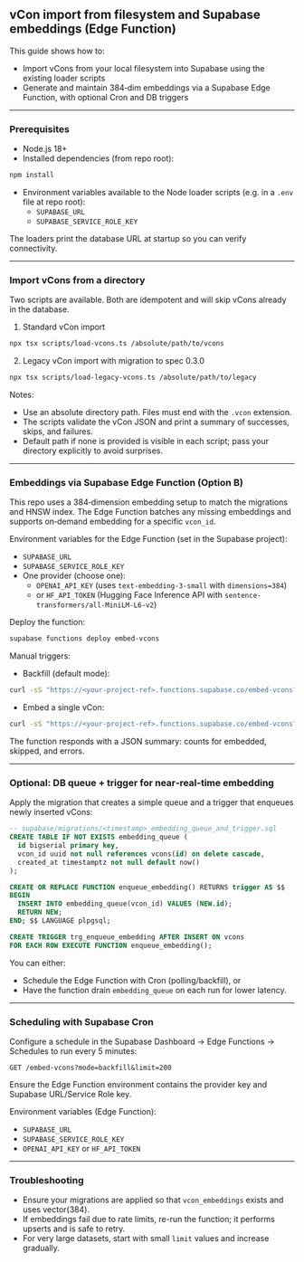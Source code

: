 ## vCon import from filesystem and Supabase embeddings (Edge Function)

This guide shows how to:
- Import vCons from your local filesystem into Supabase using the existing loader scripts
- Generate and maintain 384‑dim embeddings via a Supabase Edge Function, with optional Cron and DB triggers

---

### Prerequisites
- Node.js 18+
- Installed dependencies (from repo root):

```bash
npm install
```

- Environment variables available to the Node loader scripts (e.g. in a `.env` file at repo root):
  - `SUPABASE_URL`
  - `SUPABASE_SERVICE_ROLE_KEY`

The loaders print the database URL at startup so you can verify connectivity.

---

### Import vCons from a directory

Two scripts are available. Both are idempotent and will skip vCons already in the database.

1) Standard vCon import

```bash
npx tsx scripts/load-vcons.ts /absolute/path/to/vcons
```

2) Legacy vCon import with migration to spec 0.3.0

```bash
npx tsx scripts/load-legacy-vcons.ts /absolute/path/to/legacy
```

Notes:
- Use an absolute directory path. Files must end with the `.vcon` extension.
- The scripts validate the vCon JSON and print a summary of successes, skips, and failures.
- Default path if none is provided is visible in each script; pass your directory explicitly to avoid surprises.

---

### Embeddings via Supabase Edge Function (Option B)

This repo uses a 384‑dimension embedding setup to match the migrations and HNSW index. The Edge Function batches any missing embeddings and supports on‑demand embedding for a specific `vcon_id`.

Environment variables for the Edge Function (set in the Supabase project):
- `SUPABASE_URL`
- `SUPABASE_SERVICE_ROLE_KEY`
- One provider (choose one):
  - `OPENAI_API_KEY` (uses `text-embedding-3-small` with `dimensions=384`)
  - or `HF_API_TOKEN` (Hugging Face Inference API with `sentence-transformers/all-MiniLM-L6-v2`)

Deploy the function:

```bash
supabase functions deploy embed-vcons
```

Manual triggers:
- Backfill (default mode):

```bash
curl -sS "https://<your-project-ref>.functions.supabase.co/embed-vcons?mode=backfill&limit=200"
```

- Embed a single vCon:

```bash
curl -sS "https://<your-project-ref>.functions.supabase.co/embed-vcons?mode=embed&vcon_id=<uuid>"
```

The function responds with a JSON summary: counts for embedded, skipped, and errors.

---

### Optional: DB queue + trigger for near‑real‑time embedding

Apply the migration that creates a simple queue and a trigger that enqueues newly inserted vCons:

```sql
-- supabase/migrations/<timestamp>_embedding_queue_and_trigger.sql
CREATE TABLE IF NOT EXISTS embedding_queue (
  id bigserial primary key,
  vcon_id uuid not null references vcons(id) on delete cascade,
  created_at timestamptz not null default now()
);

CREATE OR REPLACE FUNCTION enqueue_embedding() RETURNS trigger AS $$
BEGIN
  INSERT INTO embedding_queue(vcon_id) VALUES (NEW.id);
  RETURN NEW;
END; $$ LANGUAGE plpgsql;

CREATE TRIGGER trg_enqueue_embedding AFTER INSERT ON vcons
FOR EACH ROW EXECUTE FUNCTION enqueue_embedding();
```

You can either:
- Schedule the Edge Function with Cron (polling/backfill), or
- Have the function drain `embedding_queue` on each run for lower latency.

---

### Scheduling with Supabase Cron
Configure a schedule in the Supabase Dashboard → Edge Functions → Schedules to run every 5 minutes:

```text
GET /embed-vcons?mode=backfill&limit=200
```

Ensure the Edge Function environment contains the provider key and Supabase URL/Service Role key.

Environment variables (Edge Function):
- `SUPABASE_URL`
- `SUPABASE_SERVICE_ROLE_KEY`
- `OPENAI_API_KEY` or `HF_API_TOKEN`

---

### Troubleshooting
- Ensure your migrations are applied so that `vcon_embeddings` exists and uses vector(384).
- If embeddings fail due to rate limits, re-run the function; it performs upserts and is safe to retry.
- For very large datasets, start with small `limit` values and increase gradually.


